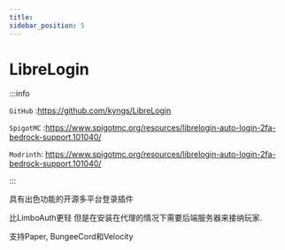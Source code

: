```yaml
---
title: 
sidebar_position: 5
---
```


# LibreLogin

:::info

`GitHub` :https://github.com/kyngs/LibreLogin

`SpigotMC` :https://www.spigotmc.org/resources/librelogin-auto-login-2fa-bedrock-support.101040/

`Modrinth`: https://www.spigotmc.org/resources/librelogin-auto-login-2fa-bedrock-support.101040/

:::

具有出色功能的开源多平台登录插件

比LimboAuth更轻 但是在安装在代理的情况下需要后端服务器来接纳玩家. 

支持Paper, BungeeCord和Velocity